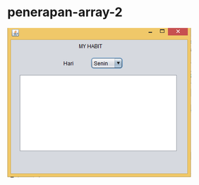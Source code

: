 # penerapan-array-2
![AdvancedWidget2](https://github.com/agungwrdn/penerapan-array-2/blob/master/2.PNG)
